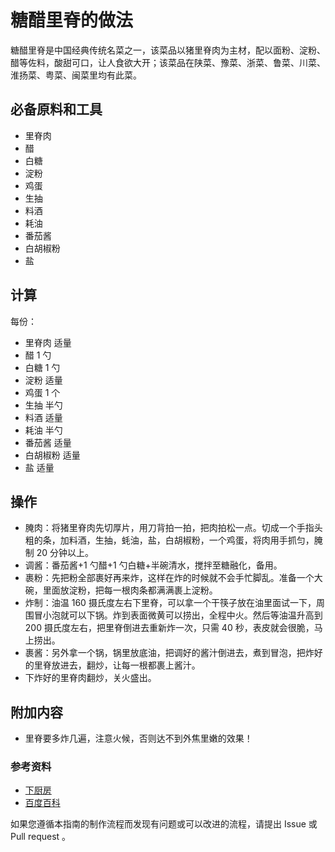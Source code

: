 
# 糖醋里脊的做法


糖醋里脊是中国经典传统名菜之一，该菜品以猪里脊肉为主材，配以面粉、淀粉、醋等佐料，酸甜可口，让人食欲大开；该菜品在陕菜、豫菜、浙菜、鲁菜、川菜、淮扬菜、粤菜、闽菜里均有此菜。

## 必备原料和工具


- 里脊肉
- 醋
- 白糖
- 淀粉
- 鸡蛋
- 生抽
- 料酒
- 耗油
- 番茄酱
- 白胡椒粉
- 盐


## 计算

每份：

- 里脊肉 适量
- 醋 1 勺
- 白糖 1 勺
- 淀粉 适量
- 鸡蛋 1 个
- 生抽 半勺
- 料酒 适量
- 耗油 半勺
- 番茄酱 适量
- 白胡椒粉 适量
- 盐 适量

## 操作

- 腌肉：将猪里脊肉先切厚片，用刀背拍一拍，把肉拍松一点。切成一个手指头粗的条，加料酒，生抽，蚝油，盐，白胡椒粉，一个鸡蛋，将肉用手抓匀，腌制 20 分钟以上。     
- 调酱：番茄酱+1 勺醋+1 勺白糖+半碗清水，搅拌至糖融化，备用。      
- 裹粉：先把粉全部裹好再来炸，这样在炸的时候就不会手忙脚乱。准备一个大碗，里面放淀粉，把每一根肉条都满满裹上淀粉。
- 炸制：油温 160 摄氏度左右下里脊，可以拿一个干筷子放在油里面试一下，周围冒小泡就可以下锅。炸到表面微黄可以捞出，全程中火。然后等油温升高到 200 摄氏度左右，把里脊倒进去重新炸一次，只需 40 秒，表皮就会很脆，马上捞出。
- 裹酱：另外拿一个锅，锅里放底油，把调好的酱汁倒进去，煮到冒泡，把炸好的里脊放进去，翻炒，让每一根都裹上酱汁。
- 下炸好的里脊肉翻炒，关火盛出。

## 附加内容


- 里脊要多炸几遍，注意火候，否则达不到外焦里嫩的效果！

### 参考资料

- [下厨房](https://www.xiachufang.com/recipe/104483435/)
- [百度百科](https://baike.baidu.com/item/%E7%B3%96%E9%86%8B%E9%87%8C%E8%84%8A/135832)


如果您遵循本指南的制作流程而发现有问题或可以改进的流程，请提出 Issue 或 Pull request 。


